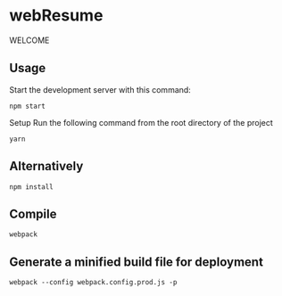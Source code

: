 # webResume
 WELCOME

 Usage
--------
 
Start the development server with this command:
 
```
npm start
```

 Setup
 Run the following command from the root directory of the project

 ```yarn ```

 Alternatively
 --------------

 ```npm install```

 Compile
---------
 ```webpack```

 Generate a minified build file for deployment
------------------------------------------------

 ```webpack --config webpack.config.prod.js -p```